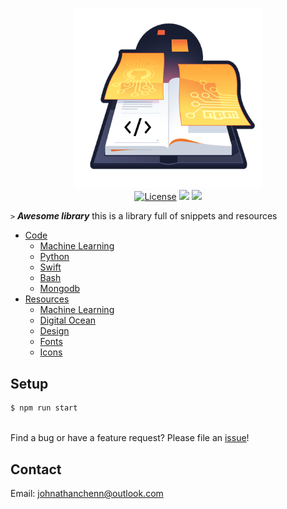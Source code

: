 <p align="center">
  <img href="http://docs.johnnythedeveloper.com" src="https://raw.githubusercontent.com/johnathanachen/Library/master/docs/assets/images/cover-art.png" width="300" alt="Fitii">
  <br>
  <a href="#"><img src="https://img.shields.io/badge/license-MIT-blue.svg" alt="License"></a>
  <a href="#"><img src="https://img.shields.io/badge/status-online-brightgreen.svg"></a>
  <a href="#"><img src="https://img.shields.io/redmine/plugin/stars/redmine_xlsx_format_issue_exporter.svg?style=social"></a>
</p>



`>` **_Awesome library_** this is a library full of snippets and resources



- [Code](docs/snippets.md)
  - [Machine Learning](docs/snippets/ML.md)
  - [Python](docs/snippets/python.md)
  - [Swift](docs/snippets/swift.md)
  - [Bash](docs/snippets/bash.md)
  - [Mongodb](docs/snippets/mongodb.md)
- [Resources](docs/resources.md)
  - [Machine Learning](docs/resources/ML.md)
  - [Digital Ocean](docs/resources/digital-ocean.md)
  - [Design](docs/resources/design/design.md)
  - [Fonts](docs/resources/fonts.md)
  - [Icons](docs/resources/icons.md)


## Setup

```js
$ npm run start
```

<br />
Find a bug or have a feature request? Please file an <a href="https://github.com/johnathanachen/Library/issues" targe="_blank">issue</a>!


## Contact

Email: [johnathanchenn@outlook.com](mailto:johnathanchenn@outlook.com)
